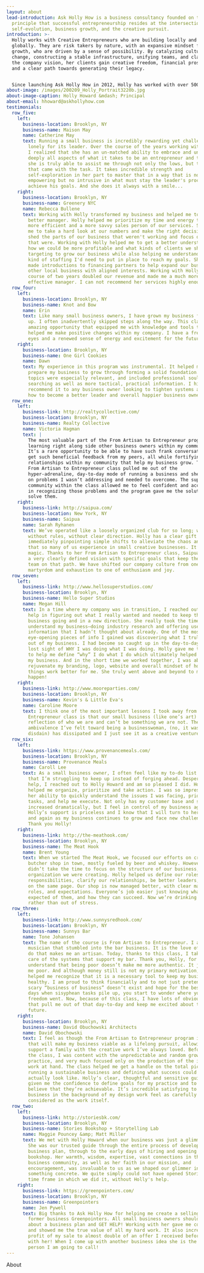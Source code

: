 ```yaml
---
layout: about
lead-introduction: Ask Holly How is a business consultancy founded on the
  principle that successful entrepreneurship resides at the intersection of
  self-evolution, business growth, and the creative pursuit.
introduction: >-
  Holly works with Creative Entrepreneurs who are building locally and growing
  globally. They are risk takers by nature, with an expansive mindset for
  growth, who are driven by a sense of possibility. By catalyzing culture
  change, constructing a stable infrastructure, unifying teams, and clarifying
  the company vision, her clients gain creative freedom, financial prosperity,
  and a clear path towards generating their legacy. 


  Since launching Ask Holly How in 2012, Holly has worked with over 500 businesses through her private consulting and business growth program. She has a rich background as a professional ballet dancer, music therapist, medical researcher, bassoonist, VP of Operations and Finance, and Professor of Business at Pratt Institute. Each of these pursuits has allowed her to shape her approach and philosophy to helping entrepreneurs grow their business without sacrificing their souls.
about-image: /images/200209_Holly_Portrait3220b.jpg
about-image-caption: Holly Howard &mdash; Principal
about-email: hhoward@askhollyhow.com
testimonials:
  row_five:
    left:
      business-location: Brooklyn, NY
      business-name: Maison May
      name: Catherine May
      text: Running a small business is incredibly rewarding yet challenging and often
        lonely for its leader. Over the course of the years working with Holly,
        I realized that she has an un-matched ability to embrace and understand
        deeply all aspects of what it takes to be an entrepreneur and therefore,
        she is truly able to assist me through not only the lows, but the highs
        that came with the task. It takes incredible strength and
        self-exploration in her part to master that in a way that is not only
        empowering but no intrusive in what must stay the leader's process to
        achieve his goals. And she does it always with a smile...
    right:
      business-location: Brooklyn, NY
      business-name: Greenery NYC
      name: Rebecca Bullene
      text: Working with Holly transformed my business and helped me to become a
        better manager. Holly helped me prioritize my time and energy to become
        more efficient and a more savvy sales person of our services. She helped
        me to take a hard look at our numbers and make the right decisions to
        shed the parts of our business that weren't working and focus on those
        that were. Working with Holly helped me to get a better understanding of
        how we could be more profitable and what kinds of clients we should be
        targeting to grow our business while also helping me understand what
        kind of staffing I'd need to put in place to reach my goals. She also
        made introductions to financing partners to help expand our business and
        other local business with aligned interests. Working with Holly over the
        course of two years doubled our revenue and made me a much more
        effective manager. I can not recommend her services highly enough!
  row_four:
    left:
      business-location: Brooklyn, NY
      business-name: Knot and Bow
      name: Erin
      text: Like many small business owners, I have grown my business from the ground
        up. I often inadvertently skipped steps along the way. This class was an
        amazing opportunity that equipped me with knowledge and tools that
        helped me make positive changes within my company. I have a fresh set of
        eyes and a renewed sense of energy and excitement for the future.
    right:
      business-location: Brooklyn, NY
      business-name: One Girl Cookies
      name: Dawn
      text: My experience in this program was instrumental. It helped me intelligently
        prepare my business to grow through forming a solid foundation. The
        topics were especially relevant, and included professional soul
        searching as well as more tactical, practical information. I highly
        recommend it to any business owner looking to tighten systems and learn
        how to become a better leader and overall happier business owner.
  row_one:
    left:
      business-link: http://realtycollective.com/
      business-location: Brooklyn, NY
      business-name: Realty Collective
      name: Victoria Hagman
      text: |
        The most valuable part of the From Artisan to Entrepreneur program was
        learning right along side other business owners within my community.
        It’s a rare opportunity to be able to have such frank conversations and
        get such beneficial feedback from my peers, all while fortifying the
        relationships within my community that help my business grow. Taking the
        From Artisan to Entrepreneur class pulled me out of the
        hyper-adrenaline, day-to-day mode of running a business and shed light
        on problems I wasn’t addressing and needed to overcome. The supportive
        community within the class allowed me to feel confident and accountable
        in recognizing those problems and the program gave me the solutions to
        solve them.
    right:
      business-link: http://saipua.com/
      business-location: New York, NY
      business-name: Saipua
      name: Sarah Ryhanen
      text: We’ve operated like a loosely organized club for so long; without systems,
        without rules, without clear direction. Holly has a clear gift for
        immediately pinpointing simple shifts to alleviate the chaos and hangups
        that so many of us experience in small creative businesses. It’s like
        magic. Thanks to her From Artisan to Entrepreneur class, Saipua now has
        a very clearly defined vision with specific goals that keep the whole
        team on that path. We have shifted our company culture from one of
        martyrdom and exhaustion to one of enthusiasm and joy.
  row_seven:
    left:
      business-link: http://www.hellosuperstudios.com/
      business-location: Brooklyn, NY
      business-name: Hello Super Studios
      name: Megan Hill
      text: In a time where my company was in transition, I reached out to Holly for
        help in figuring out what I really wanted and needed to keep the
        business going and in a new direction. She really took the time to
        understand my business—doing industry research and offering useful
        information that I hadn’t thought about already. One of the most
        eye-opening pieces of info I gained was discovering what I truly wanted
        out of my business. I had become so caught up in the day-to-day, I had
        lost sight of WHY I was doing what I was doing. Holly gave me the tools
        to help me define “why” I do what I do which ultimately helped me expand
        my business. And in the short time we worked together, I was able to
        rejuvenate my branding, logo, website and overall mindset of how to make
        things work better for me. She truly went above and beyond to make it
        happen!
    right:
      business-link: http://www.mooreparties.com/
      business-location: Brooklyn, NY
      business-name: Kevin's & Little Eva's
      name: Caroline Moore
      text: I think one of the most important lessons I took away from the Artisan to
        Entrepreneur class is that our small business (like one’s art) is a
        reflection of who we are and can’t be something we are not. The
        ambivalence I’ve felt toward being a businesswoman, (no, it was utter
        disdain) has dissipated and I just see it as a creative venture.
  row_six:
    left:
      business-link: https://www.provenancemeals.com/
      business-location: Brooklyn, NY
      business-name: Provenance Meals
      name: Caroll Lee
      text: As a small business owner, I often feel like my to-do list is endless and
        that I’m struggling to keep up instead of forging ahead. Desperate for
        help, I reached out to Holly Howard and am so pleased I did. Holly
        helped me organize, prioritize and take action. I was so impressed with
        her ability to quickly understand the issues I was facing, prioritize my
        tasks, and help me execute. Not only has my customer base and sales
        increased dramatically, but I feel in control of my business again.
        Holly’s support is priceless and I know that I will turn to her again
        and again as my business continues to grow and face new challenges.
        Thank you Holly!
    right:
      business-link: http://the-meathook.com/
      business-location: Brooklyn, NY
      business-name: The Meat Hook
      name: Brent Young
      text: When we started The Meat Hook, we focused our efforts on creating the best
        butcher shop in town, mostly fueled by beer and whiskey. However, we
        didn’t take the time to focus on the structure of our business, and the
        organization we were creating. Holly helped us define our roles and
        responsibilities, clarify our relationships, be better leaders, and get
        on the same page. Our shop is now managed better, with clear managerial
        roles, and expectations. Everyone’s job easier just knowing what is
        expected of them, and how they can succeed. Now we’re drinking to relax,
        rather than out of stress.
  row_three:
    left:
      business-link: http://www.sunnysredhook.com/
      business-location: Brooklyn, NY
      business-name: Sunnys Bar
      name: Tone Johansen
      text: The name of the course is From Artisan to Entrepreneur. I am an artist and
        musician that stumbled into the bar business. It is the love of what I
        do that makes me an artisan. Today, thanks to this class, I take better
        care of the systems that support my bar. Thank you, Holly, for making me
        understand that being poor doesn’t make me more authentic. It just makes
        me poor. And although money still is not my primary motivation, you
        helped me recognize that it is a necessary tool to keep my business
        healthy. I am proud to think financially and to not just pretend the
        scary “business of business” doesn’t exist and hope for the best. On the
        days when sisyphean tasks pile up, you start to wonder where your
        freedom went. Now, because of this class, I have lots of obvious goals
        that pull me out of that day-to-day and keep me excited about the
        future.
    right:
      business-location: Brooklyn, NY
      business-name: David Obuchowski Architects
      name: David Obochowski
      text: I feel as though the From Artisan to Entrepreneur program is the thing
        that will make my business viable as a lifelong pursuit, allowing me to
        support a family with the creative work I’ve always loved. Before I took
        the class, I was content with the unpredictable and random growth of my
        practice, and very much focused only on the production of the immediate
        work at hand. The class helped me get a handle on the total picture of
        running a sustainable business and defining what success could and would
        actually look like. Holly’s clear, thoughtful and sensitive guidance has
        given me the confidence to define goals for my practice and to actually
        believe that they’re achievable. It’s incredible satisfying to have the
        business in the background of my design work feel as carefully
        considered as the work itself.
  row_two:
    left:
      business-link: http://storiesbk.com/
      business-location: Brooklyn, NY
      business-name: Stories Bookshop + Storytelling Lab
      name: Maggie Pouncey &amp; Matt Miller
      text: We met with Holly Howard when our business was just a glimmer of an idea.
        She was our trusted guide through the entire process of developing our
        business plan, through to the early days of hiring and opening our
        bookshop. Her warmth, wisdom, expertise, vast connections in the small
        business community, as well as her faith in our mission, and
        encouragement, was invaluable to us as we shaped our glimmer into
        something concrete. We quite simply could not have opened Stories in the
        time frame in which we did it, without Holly's help.
    right:
      business-link: https://greenpointers.com/
      business-location: Brooklyn, NY
      business-name: Greenpointers
      name: Jen Pywell
      text: Big thanks to Ask Holly How for helping me create a selling plan for my
        former business Greenpointers. All small business owners should think
        about a business plan and GET HELP! Working with her gave me confidence
        and showed me the true value of all my hard work. It also increased the
        profit of my sale to almost double of an offer I received before working
        with her! When I come up with another business idea she is the first
        person I am going to call!
---
```

About


